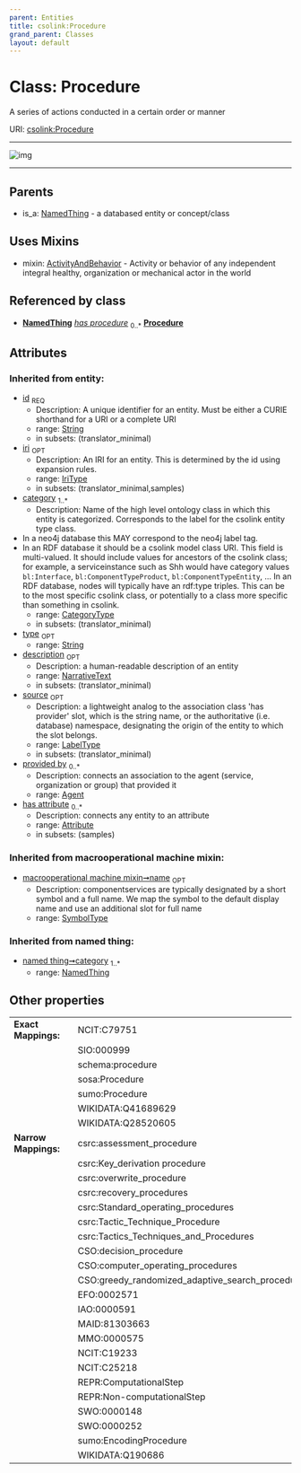 ```yaml
---
parent: Entities
title: csolink:Procedure
grand_parent: Classes
layout: default
---
```


# Class: Procedure


A series of actions conducted in a certain order or manner

URI: [csolink:Procedure](https://w3id.org/csolink/vocab/Procedure)


---

![img](http://yuml.me/diagram/nofunky;dir:TB/class/[Repairing]-%20has%20procedure%200..%2A%3E[Procedure%7Cid(i):string;iri(i):iri_type%20%3F;type(i):string%20%3F;name(i):label_type%20%3F;description(i):narrative_text%20%3F;source(i):label_type%20%3F],[Procedure]uses%20-.-%3E[ActivityAndBehavior],[NamedThing]%5E-[Procedure],[Repairing],[NamedThing],[Attribute],[Agent],[ActivityAndBehavior])

---


## Parents

 *  is_a: [NamedThing](NamedThing.md) - a databased entity or concept/class

## Uses Mixins

 *  mixin: [ActivityAndBehavior](ActivityAndBehavior.md) - Activity or behavior of any independent integral healthy, organization or mechanical actor in the world

## Referenced by class

 *  **[NamedThing](NamedThing.md)** *[has procedure](has_procedure.md)*  <sub>0..*</sub>  **[Procedure](Procedure.md)**

## Attributes


### Inherited from entity:

 * [id](id.md)  <sub>REQ</sub>
    * Description: A unique identifier for an entity. Must be either a CURIE shorthand for a URI or a complete URI
    * range: [String](types/String.md)
    * in subsets: (translator_minimal)
 * [iri](iri.md)  <sub>OPT</sub>
    * Description: An IRI for an entity. This is determined by the id using expansion rules.
    * range: [IriType](types/IriType.md)
    * in subsets: (translator_minimal,samples)
 * [category](category.md)  <sub>1..*</sub>
    * Description: Name of the high level ontology class in which this entity is categorized. Corresponds to the label for the csolink entity type class.
 * In a neo4j database this MAY correspond to the neo4j label tag.
 * In an RDF database it should be a csolink model class URI.
This field is multi-valued. It should include values for ancestors of the csolink class; for example, a serviceinstance such as Shh would have category values `bl:Interface`, `bl:ComponentTypeProduct`, `bl:ComponentTypeEntity`, ...
In an RDF database, nodes will typically have an rdf:type triples. This can be to the most specific csolink class, or potentially to a class more specific than something in csolink.
    * range: [CategoryType](types/CategoryType.md)
    * in subsets: (translator_minimal)
 * [type](type.md)  <sub>OPT</sub>
    * range: [String](types/String.md)
 * [description](description.md)  <sub>OPT</sub>
    * Description: a human-readable description of an entity
    * range: [NarrativeText](types/NarrativeText.md)
    * in subsets: (translator_minimal)
 * [source](source.md)  <sub>OPT</sub>
    * Description: a lightweight analog to the association class 'has provider' slot, which is the string name, or the authoritative (i.e. database) namespace, designating the origin of the entity to which the slot belongs.
    * range: [LabelType](types/LabelType.md)
    * in subsets: (translator_minimal)
 * [provided by](provided_by.md)  <sub>0..*</sub>
    * Description: connects an association to the agent (service, organization or group) that provided it
    * range: [Agent](Agent.md)
 * [has attribute](has_attribute.md)  <sub>0..*</sub>
    * Description: connects any entity to an attribute
    * range: [Attribute](Attribute.md)
    * in subsets: (samples)

### Inherited from macrooperational machine mixin:

 * [macrooperational machine mixin➞name](macrooperational_machine_mixin_name.md)  <sub>OPT</sub>
    * Description: componentservices are typically designated by a short symbol and a full name. We map the symbol to the default display name and use an additional slot for full name
    * range: [SymbolType](types/SymbolType.md)

### Inherited from named thing:

 * [named thing➞category](named_thing_category.md)  <sub>1..*</sub>
    * range: [NamedThing](NamedThing.md)

## Other properties

|  |  |  |
| --- | --- | --- |
| **Exact Mappings:** | | NCIT:C79751 |
|  | | SIO:000999 |
|  | | schema:procedure |
|  | | sosa:Procedure |
|  | | sumo:Procedure |
|  | | WIKIDATA:Q41689629 |
|  | | WIKIDATA:Q28520605 |
| **Narrow Mappings:** | | csrc:assessment_procedure |
|  | | csrc:Key_derivation procedure |
|  | | csrc:overwrite_procedure |
|  | | csrc:recovery_procedures |
|  | | csrc:Standard_operating_procedures |
|  | | csrc:Tactic_Technique_Procedure |
|  | | csrc:Tactics_Techniques_and_Procedures |
|  | | CSO:decision_procedure |
|  | | CSO:computer_operating_procedures |
|  | | CSO:greedy_randomized_adaptive_search_procedure |
|  | | EFO:0002571 |
|  | | IAO:0000591 |
|  | | MAID:81303663 |
|  | | MMO:0000575 |
|  | | NCIT:C19233 |
|  | | NCIT:C25218 |
|  | | REPR:ComputationalStep |
|  | | REPR:Non-computationalStep |
|  | | SWO:0000148 |
|  | | SWO:0000252 |
|  | | sumo:EncodingProcedure |
|  | | WIKIDATA:Q190686 |

